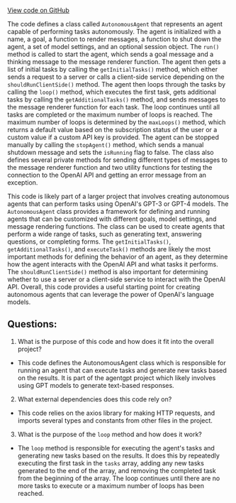 [View code on GitHub](/src/components/AutonomousAgent.ts)

The code defines a class called `AutonomousAgent` that represents an agent capable of performing tasks autonomously. The agent is initialized with a name, a goal, a function to render messages, a function to shut down the agent, a set of model settings, and an optional session object. The `run()` method is called to start the agent, which sends a goal message and a thinking message to the message renderer function. The agent then gets a list of initial tasks by calling the `getInitialTasks()` method, which either sends a request to a server or calls a client-side service depending on the `shouldRunClientSide()` method. The agent then loops through the tasks by calling the `loop()` method, which executes the first task, gets additional tasks by calling the `getAdditionalTasks()` method, and sends messages to the message renderer function for each task. The loop continues until all tasks are completed or the maximum number of loops is reached. The maximum number of loops is determined by the `maxLoops()` method, which returns a default value based on the subscription status of the user or a custom value if a custom API key is provided. The agent can be stopped manually by calling the `stopAgent()` method, which sends a manual shutdown message and sets the `isRunning` flag to false. The class also defines several private methods for sending different types of messages to the message renderer function and two utility functions for testing the connection to the OpenAI API and getting an error message from an exception. 

This code is likely part of a larger project that involves creating autonomous agents that can perform tasks using OpenAI's GPT-3 or GPT-4 models. The `AutonomousAgent` class provides a framework for defining and running agents that can be customized with different goals, model settings, and message rendering functions. The class can be used to create agents that perform a wide range of tasks, such as generating text, answering questions, or completing forms. The `getInitialTasks()`, `getAdditionalTasks()`, and `executeTask()` methods are likely the most important methods for defining the behavior of an agent, as they determine how the agent interacts with the OpenAI API and what tasks it performs. The `shouldRunClientSide()` method is also important for determining whether to use a server or a client-side service to interact with the OpenAI API. Overall, this code provides a useful starting point for creating autonomous agents that can leverage the power of OpenAI's language models.
## Questions: 
 1. What is the purpose of this code and how does it fit into the overall project?
- This code defines the AutonomousAgent class which is responsible for running an agent that can execute tasks and generate new tasks based on the results. It is part of the agentgpt project which likely involves using GPT models to generate text-based responses.

2. What external dependencies does this code rely on?
- This code relies on the axios library for making HTTP requests, and imports several types and constants from other files in the project.

3. What is the purpose of the `loop` method and how does it work?
- The `loop` method is responsible for executing the agent's tasks and generating new tasks based on the results. It does this by repeatedly executing the first task in the `tasks` array, adding any new tasks generated to the end of the array, and removing the completed task from the beginning of the array. The loop continues until there are no more tasks to execute or a maximum number of loops has been reached.